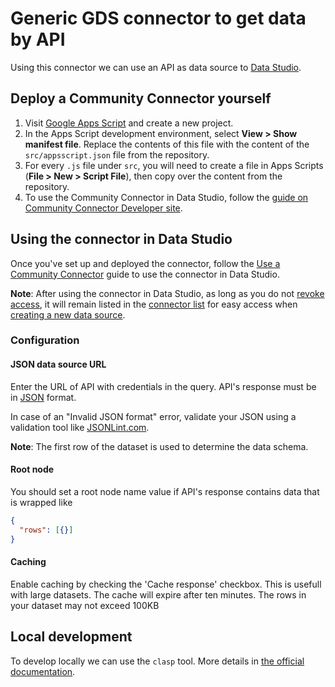 # Generic GDS connector to get data by API
Using this connector we can use an API as data source to [Data Studio].

## Deploy a Community Connector yourself

1.  Visit [Google Apps Script](https://script.google.com/) and create a new
    project.
1.  In the Apps Script development environment, select **View > Show manifest
    file**. Replace the contents of this file with the content of the
    `src/appsscript.json` file from the repository.
1.  For every `.js` file under `src`, you will need to create a file in Apps
    Scripts (**File > New > Script File**), then copy over the content from the
    repository.
1.  To use the Community Connector in Data Studio, follow the
    [guide on Community Connector Developer site](https://developers.google.com/datastudio/connector/use).

## Using the connector in Data Studio

Once you've set up and deployed the connector, follow the
[Use a Community Connector] guide to use the connector in Data Studio.

**Note**: After using the connector in Data Studio, as long as you do not
[revoke access], it will remain listed in the [connector list] for easy access
when [creating a new data source].

### Configuration

#### JSON data source URL
Enter the URL of API with credentials in the query. API's response must be in [JSON] format.

In case of an "Invalid JSON format" error, validate your JSON using a validation tool like [JSONLint.com].

**Note**: The first row of the dataset is used to determine the data schema.

#### Root node

You should set a root node name value if API's response contains data that is wrapped like

```json
{
  "rows": [{}]
}
```
#### Caching
Enable caching by checking the 'Cache response' checkbox. This is usefull with large datasets. The cache will expire after ten minutes. The rows in your dataset may not exceed 100KB

## Local development

To develop locally we can use the `clasp` tool. More details in [the official documentation].

[Data Studio]: https://datastudio.google.com
[JSON]: https://www.json.org/
[Use a Community Connector]: https://developers.google.com/datastudio/connector/use
[revoke access]: https://support.google.com/datastudio/answer/9053467
[connector list]: https://datastudio.google.com/c/datasources/create
[creating a new data source]: https://support.google.com/datastudio/answer/6300774
[JSONLint.com]: https://jsonlint.com/
[the official documentation]: https://developers.google.com/apps-script/guides/clasp